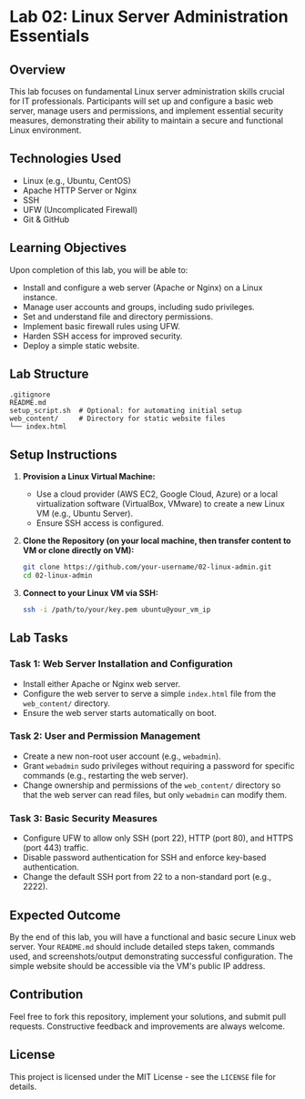 # Lab 02: Linux Server Administration Essentials

## Overview

This lab focuses on fundamental Linux server administration skills crucial for IT professionals. Participants will set up and configure a basic web server, manage users and permissions, and implement essential security measures, demonstrating their ability to maintain a secure and functional Linux environment.

## Technologies Used

*   Linux (e.g., Ubuntu, CentOS)
*   Apache HTTP Server or Nginx
*   SSH
*   UFW (Uncomplicated Firewall)
*   Git & GitHub

## Learning Objectives

Upon completion of this lab, you will be able to:

*   Install and configure a web server (Apache or Nginx) on a Linux instance.
*   Manage user accounts and groups, including sudo privileges.
*   Set and understand file and directory permissions.
*   Implement basic firewall rules using UFW.
*   Harden SSH access for improved security.
*   Deploy a simple static website.

## Lab Structure

```
.gitignore
README.md
setup_script.sh  # Optional: for automating initial setup
web_content/     # Directory for static website files
└── index.html
```

## Setup Instructions

1.  **Provision a Linux Virtual Machine:**
    *   Use a cloud provider (AWS EC2, Google Cloud, Azure) or a local virtualization software (VirtualBox, VMware) to create a new Linux VM (e.g., Ubuntu Server).
    *   Ensure SSH access is configured.

2.  **Clone the Repository (on your local machine, then transfer content to VM or clone directly on VM):**
    ```bash
    git clone https://github.com/your-username/02-linux-admin.git
    cd 02-linux-admin
    ```

3.  **Connect to your Linux VM via SSH:**
    ```bash
    ssh -i /path/to/your/key.pem ubuntu@your_vm_ip
    ```

## Lab Tasks

### Task 1: Web Server Installation and Configuration

*   Install either Apache or Nginx web server.
*   Configure the web server to serve a simple `index.html` file from the `web_content/` directory.
*   Ensure the web server starts automatically on boot.

### Task 2: User and Permission Management

*   Create a new non-root user account (e.g., `webadmin`).
*   Grant `webadmin` sudo privileges without requiring a password for specific commands (e.g., restarting the web server).
*   Change ownership and permissions of the `web_content/` directory so that the web server can read files, but only `webadmin` can modify them.

### Task 3: Basic Security Measures

*   Configure UFW to allow only SSH (port 22), HTTP (port 80), and HTTPS (port 443) traffic.
*   Disable password authentication for SSH and enforce key-based authentication.
*   Change the default SSH port from 22 to a non-standard port (e.g., 2222).

## Expected Outcome

By the end of this lab, you will have a functional and basic secure Linux web server. Your `README.md` should include detailed steps taken, commands used, and screenshots/output demonstrating successful configuration. The simple website should be accessible via the VM's public IP address.

## Contribution

Feel free to fork this repository, implement your solutions, and submit pull requests. Constructive feedback and improvements are always welcome.

## License

This project is licensed under the MIT License - see the `LICENSE` file for details.


